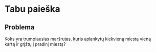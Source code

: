 # Tabu paieška

## Problema

Koks yra trumpiausias maršrutas, kuris aplankytų kiekvieną miestą vieną kartą ir grįžtų į pradinį miestą?

